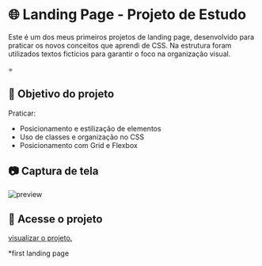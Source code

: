 # 🌐 Landing Page - Projeto de Estudo

Este é um dos meus primeiros projetos de landing page, desenvolvido para praticar os novos conceitos que aprendi de CSS. Na estrutura foram utilizados textos fictícios para garantir o foco na organização visual.

=

## 🎯 Objetivo do projeto
Praticar:
- Posicionamento e estilização de elementos
- Uso de classes e organização no CSS
- Posicionamento com Grid e Flexbox

## 📷 Captura de tela
![preview](assets/screenshot.png)

## 🔗 Acesse o projeto
[ visualizar o projeto.]([https://seu-usuario.github.io/nome-do-repositorio/](https://alvarenga-io.github.io/landing-page))

*first landing page

